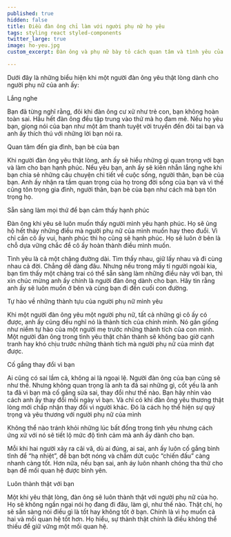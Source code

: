 ```yaml
---
published: true
hidden: false
title: Điều đàn ông chỉ làm với người phụ nữ họ yêu
tags: styling react styled-components
twitter_large: true
image: ho-yeu.jpg
custom_excerpt: Đàn ông và phụ nữ bày tỏ cách quan tâm và tình yêu của mình theo những cách khác nhau. Nếu một người đàn ông sẵn sàng để công khai thể hiện tình yêu với người phụ nữ, điều đó có nghĩa anh ấy yêu rất nhiều.

---
```


Dưới đây là những biểu hiện khi một người đàn ông yêu thật lòng dành cho người phụ nữ của anh ấy:

Lắng nghe

Bạn đã từng nghĩ rằng, đôi khi đàn ông cư xử như trẻ con, bạn không hoàn toàn sai. Hầu hết đàn ông đều tập trung vào thứ mà họ đam mê. Nếu họ yêu bạn, giọng nói của bạn như một âm thanh tuyệt vời truyền đến đôi tai bạn và anh ấy thích thú với những lời bạn nói ra.

Quan tâm đến gia đình, bạn bè của bạn

Khi người đàn ông yêu thật lòng, anh ấy sẽ hiểu những gì quan trọng với bạn và làm cho bạn hạnh phúc. Nếu yêu bạn, anh ấy sẽ kiên nhẫn lắng nghe khi bạn chia sẻ những câu chuyện chi tiết về cuộc sống, người thân, bạn bè của bạn. Anh ấy nhận ra tầm quan trọng của họ trong đời sống của bạn và vì thế cũng tôn trọng gia đình, người thân, bạn bè của bạn như cách mà bạn tôn trọng họ.

Sẵn sàng làm mọi thứ để bạn cảm thấy hạnh phúc

Đàn ông khi yêu sẽ luôn muốn thấy người mình yêu hạnh phúc. Họ sẽ ủng hộ hết thảy những điều mà người phụ nữ của mình muốn hay theo đuổi. Vì chỉ cần cô ấy vui, hạnh phúc thì họ cũng sẽ hạnh phúc. Họ sẽ luôn ở bên là chỗ dựa vững chắc để cô ấy hoàn thành điều mình muốn.

Tình yêu là cả một chặng đường dài. Tìm thấy nhau, giữ lấy nhau và đi cùng nhau cả đời. Chẳng dễ dàng đâu. Nhưng nếu trong mấy tỉ người ngoài kia, bạn tìm thấy một chàng trai có thể sẵn sàng làm những điều này với bạn, thì xin chúc mừng anh ấy chính là người đàn ông dành cho bạn. Hãy tin rằng anh ấy sẽ luôn muốn ở bên và cùng bạn đi đến cuối con đường.

Tự hào về những thành tựu của người phụ nữ mình yêu

Khi một người đàn ông yêu một người phụ nữ, tất cả những gì cô ấy có được, anh ấy cũng đều nghĩ nó là thành tích của chính mình. Nó gần giống như niềm tự hào của một người mẹ trước những thành tích của con mình. Một người đàn ông trong tình yêu thật chân thành sẽ không bao giờ cạnh tranh hay khó chịu trước những thành tích mà người phụ nữ của mình đạt được.

Cố gắng thay đổi vì bạn

Ai cũng có sai lầm cả, không ai là ngoại lệ. Người đàn ông của bạn cũng sẽ như thế. Nhưng không quan trọng là anh ta đã sai những gì, cốt yếu là anh ta đã vì bạn mà cố gắng sửa sai, thay đổi như thế nào. Bạn hãy nhìn vào cách anh ấy thay đổi mỗi ngày vì bạn. Và chỉ có khi đàn ông yêu thương thật lòng mới chấp nhận thay đổi vì người khác. Đó là cách họ thể hiện sự quý trọng và yêu thương với người phụ nữ của mình

Không thể nào tránh khỏi những lúc bất đồng trong tình yêu nhưng cách ứng xử với nó sẽ tiết lộ mức độ tình cảm mà anh ấy dành cho bạn.

Mỗi khi hai người xảy ra cãi vã, dù ai đúng, ai sai, anh ấy luôn cố gắng bình tĩnh để “hạ nhiệt”, để bạn bớt nóng và chấm dứt cuộc “chiến đấu” càng nhanh càng tốt. Hơn nữa, nếu bạn sai, anh áy luôn nhanh chóng tha thứ cho bạn để mối quan hệ được bình yên.

Luôn thành thật với bạn

Một khi yêu thật lòng, đàn ông sẽ luôn thành thật với người phụ nữ của họ. Họ sẽ không ngần ngại nói họ đang đi đâu, làm gì, như thế nào. Thật chí, họ sẽ sẵn sàng nói điều gì là tốt hay không tốt ở bạn. Chính là vì họ muốn cả hai và mối quan hệ tốt hơn. Họ hiểu, sự thành thật chính là điều không thể thiếu để giữ vững một mối quan hệ.